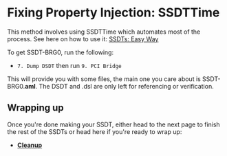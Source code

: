 # Fixing Property Injection: SSDTTime

This method involves using SSDTTime which automates most of the process. See here on how to use it: [SSDTs: Easy Way](/ssdt-methods/ssdt-easy.md)

To get SSDT-BRG0, run the following:

* `7. Dump DSDT` then run `9. PCI Bridge`

This will provide you with some files, the main one you care about is SSDT-BRG0.**aml**. The DSDT and .dsl are only left for referencing or verification.


## Wrapping up

Once you're done making your SSDT, either head to the next page to finish the rest of the SSDTs or head here if you're ready to wrap up:

* [**Cleanup**](/cleanup.md)
